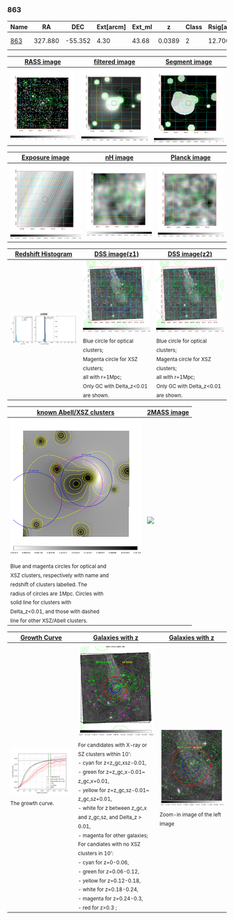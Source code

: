 <div STYLE="page-break-after: always;"></div>

### 863

|Name          |RA          |DEC      | Ext[arcm] | Ext_ml | z    | Class| Rsig[arcmin] | CRsig[c/s] | CR500[c/s] | R500[Mpc] |L500[erg/s]|F500[erg/s/cm^2]| M500[Msun]|Tx[keV]|beta|GC(XSZ,Delta_z<0.01)| GC(OPT,Delta_z<0.01)|GC|alias|
|--------------|------------|------------|---|---|-----------|--------|------|------|----|----|----|----|----|----|----|----|----|----|---|
|[863](script/863.md)     | 327.880       | -55.352       | 4.30    | 43.68   | 0.0389 | 2   | 12.700 |0.231 |0.234 |0.628 |1.429e+43 |4.059e-12 |7.319e+13 |1.787 |0.673 |MCXC, |A, N, |MCXC, A, |k499|

|[RASS image](../image/863/863_img.pdf)|[filtered image](../image/863/863_fil.pdf)|[Segment image](../image/863/863_seg.pdf)|
|-------------------|--------------------|-------------------|
| <img src="../image/863/863_img.png" width="300">  | <img src="../image/863/863_fil.png" width="300">   | <img src="../image/863/863_seg.png" width="300">  |

|[Exposure image](../image/863/863_mex.pdf)| [nH image](../image/863/863_nh.pdf)| [Planck image](../image/863/863_p.pdf)|
|-------------------|--------------------|-------------------|
|<img src="../image/863/863_mex.png" width="300">   | <img src="../image/863/863_nh.png" width="300">    | <img src="../image/863/863_p.png" width="300"> |

|[Redshift Histogram](../image/863/863_zg.pdf) | [DSS image(z1)](../image/863/863_dss_z1.pdf)      |  [DSS image(z2)](../image/863/863_dss_z2.pdf)    |
|-------------------|--------------------|-------------------|
|<img src="../image/863/863_zg.png" width="300"> |<img src="../image/863/863_dss_z1.png" width="300"> <sub><br>Blue circle for optical clusters; <br>Magenta circle for XSZ clusters; <br>all with r=1Mpc; <br>Only GC with Delta_z<0.01 are shown. </sub>| <img src="../image/863/863_dss_z2.png" width="300"><sub><br>Blue circle for optical clusters; <br>Magenta circle for XSZ clusters; <br>all with r=1Mpc; <br>Only GC with Delta_z<0.01 are shown. </sub> |

|[known Abell/XSZ clusters](../image/863/863_m.pdf) | [2MASS image](../image/863/863_2mass.pdf)      |
|-------------------|-------------------|
|<img src=../image/863/863_m.png width="300"> <sub><br>Blue and magenta circles for optical and <br>XSZ clusters, respectively with name and <br>redshift of clusters labelled. The <br>radius of circles are 1Mpc. Circles with <br>solid line for clusters with <br>Delta_z<0.01, and those with dashed <br>line for other XSZ/Abell clusters.        </sub>|<img src="../image/863/863_2mass.png" width="300">  |

|[Growth Curve](../image/863/863_gca_all.png) |[Galaxies with z](../image/863/863_opt_ned.pdf) |[Galaxies with z](../image/863/863_opt_ned_zoom.pdf) |
|-------------------|-------------------|-------------------|
| <img src="../image/863/863_gca_all.png" width="300"> <sub><br>The growth curve.</sub>| <img src=../image/863/863_opt_ned.png width="300"> <br><sub> For candidates with X-ray or SZ clusters within 10': <br> - cyan for z<z_gc,xsz-0.01, <br> - green for z=z_gc,x-0.01~ z_gc,x+0.01, <br> - yellow for z=z_gc,sz-0.01~ z_gc,sz+0.01, <br> - white for z between z_gc,x and z_gc,sz, and Delta_z > 0.01, <br> - magenta for other galaxies; <br>For candiates with no XSZ clusters in 10': <br> - cyan for z=0-0.06, <br> - green for z=0.06-0.12, <br> - yellow for z=0.12-0.18, <br> - white for z=0.18-0.24, <br> - magenta for z=0.24-0.3, <br> - red for z>0.3 ;  </sub>|<img src=../image/863/863_opt_ned_zoom.png width="300">  <br><sub> Zoom-in image of the left image</sub>|




